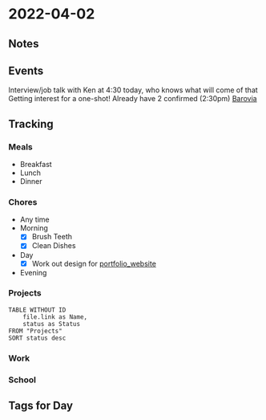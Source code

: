 # 2022-04-02
## Notes

## Events
Interview/job talk with Ken at 4:30 today, who knows what will come of that
Getting interest for a one-shot! Already have 2 confirmed (2:30pm) [Barovia](../DnD/CurseOfStrahd/Barovia/Barovia.md)

## Tracking
### Meals
- Breakfast
- Lunch
- Dinner

### Chores
- Any time
- Morning
	- [x] Brush Teeth
	- [x] Clean Dishes
- Day
	- [x] Work out design for [portfolio_website](../Projects/portfolio_website.md)
- Evening

### Projects
```dataview
TABLE WITHOUT ID
	file.link as Name,
	status as Status
FROM "Projects"
SORT status desc
```

### Work

### School

## Tags for Day